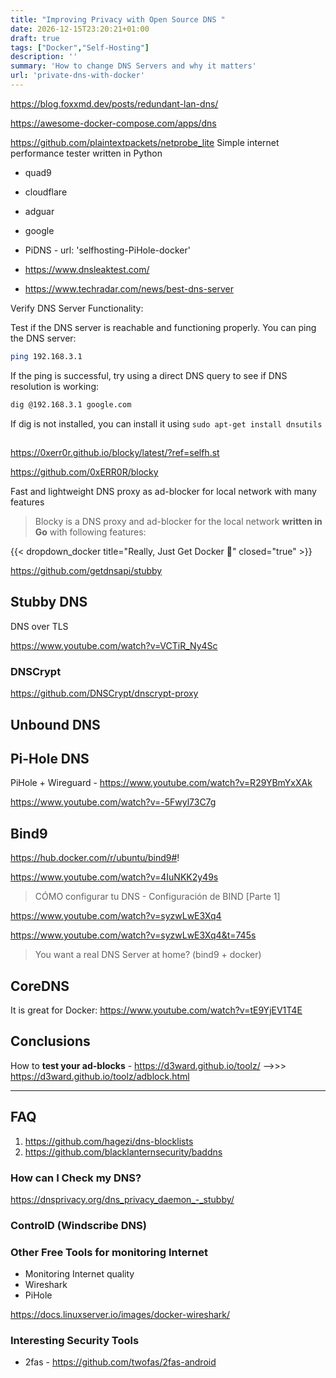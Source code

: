 ```yaml
---
title: "Improving Privacy with Open Source DNS "
date: 2026-12-15T23:20:21+01:00
draft: true
tags: ["Docker","Self-Hosting"]
description: ''
summary: 'How to change DNS Servers and why it matters'
url: 'private-dns-with-docker'
---
```


https://blog.foxxmd.dev/posts/redundant-lan-dns/


https://awesome-docker-compose.com/apps/dns

<!-- https://www.youtube.com/@TokinPrivacy/videos

Cybersecurity for Beginners: Basic Skills
https://www.youtube.com/watch?v=aRbKFCY4tjE -->


https://github.com/plaintextpackets/netprobe_lite
Simple internet performance tester written in Python



* quad9
* cloudflare
* adguar
* google
* PiDNS - url: 'selfhosting-PiHole-docker'

* https://www.dnsleaktest.com/
* https://www.techradar.com/news/best-dns-server

Verify DNS Server Functionality:

Test if the DNS server is reachable and functioning properly. You can ping the DNS server:

```sh
ping 192.168.3.1
```

If the ping is successful, try using a direct DNS query to see if DNS resolution is working:

```sh
dig @192.168.3.1 google.com
```

If dig is not installed, you can install it using `sudo apt-get install dnsutils`

<!-- 
Is Your VPN Leaking?
https://www.youtube.com/watch?v=GxVIa3eDdnM -->



##

https://0xerr0r.github.io/blocky/latest/?ref=selfh.st

https://github.com/0xERR0R/blocky

 Fast and lightweight DNS proxy as ad-blocker for local network with many features 

> Blocky is a DNS proxy and ad-blocker for the local network **written in Go** with following features:

{{< dropdown_docker title="Really, Just Get Docker 🐋" closed="true" >}}

https://github.com/getdnsapi/stubby

## Stubby DNS

DNS over TLS

https://www.youtube.com/watch?v=VCTiR_Ny4Sc


### DNSCrypt

https://github.com/DNSCrypt/dnscrypt-proxy

## Unbound DNS

## Pi-Hole DNS

PiHole + Wireguard - https://www.youtube.com/watch?v=R29YBmYxXAk

https://www.youtube.com/watch?v=-5Fwyl73C7g

## Bind9

https://hub.docker.com/r/ubuntu/bind9#!

https://www.youtube.com/watch?v=4IuNKK2y49s

> CÓMO configurar tu DNS - Configuración de BIND [Parte 1]


https://www.youtube.com/watch?v=syzwLwE3Xq4

https://www.youtube.com/watch?v=syzwLwE3Xq4&t=745s
> You want a real DNS Server at home? (bind9 + docker)


## CoreDNS

It is great for Docker: https://www.youtube.com/watch?v=tE9YjEV1T4E

## Conclusions

How to **test your ad-blocks** - https://d3ward.github.io/toolz/ -->>> https://d3ward.github.io/toolz/adblock.html


--- 


## FAQ

1. https://github.com/hagezi/dns-blocklists
2. https://github.com/blacklanternsecurity/baddns

### How can I Check my DNS?


https://dnsprivacy.org/dns_privacy_daemon_-_stubby/

### ControlD (Windscribe DNS)


### Other Free Tools for monitoring Internet


* Monitoring Internet quality
* Wireshark
* PiHole

https://docs.linuxserver.io/images/docker-wireshark/

### Interesting Security Tools

* 2fas - https://github.com/twofas/2fas-android